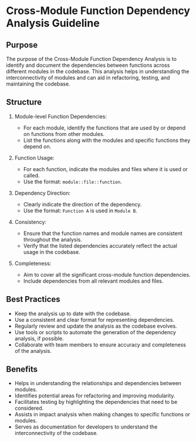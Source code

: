 # Cross-Module Function Dependency Analysis Guideline

## Purpose
The purpose of the Cross-Module Function Dependency Analysis is to identify and document the dependencies between functions across different modules in the codebase. This analysis helps in understanding the interconnectivity of modules and can aid in refactoring, testing, and maintaining the codebase.

## Structure
1. Module-level Function Dependencies:
   - For each module, identify the functions that are used by or depend on functions from other modules.
   - List the functions along with the modules and specific functions they depend on.

2. Function Usage:
   - For each function, indicate the modules and files where it is used or called.
   - Use the format: `module::file::function`.

3. Dependency Direction:
   - Clearly indicate the direction of the dependency.
   - Use the format: `Function A` is used in `Module B`.

4. Consistency:
   - Ensure that the function names and module names are consistent throughout the analysis.
   - Verify that the listed dependencies accurately reflect the actual usage in the codebase.

5. Completeness:
   - Aim to cover all the significant cross-module function dependencies.
   - Include dependencies from all relevant modules and files.

## Best Practices
- Keep the analysis up to date with the codebase.
- Use a consistent and clear format for representing dependencies.
- Regularly review and update the analysis as the codebase evolves.
- Use tools or scripts to automate the generation of the dependency analysis, if possible.
- Collaborate with team members to ensure accuracy and completeness of the analysis.

## Benefits
- Helps in understanding the relationships and dependencies between modules.
- Identifies potential areas for refactoring and improving modularity.
- Facilitates testing by highlighting the dependencies that need to be considered.
- Assists in impact analysis when making changes to specific functions or modules.
- Serves as documentation for developers to understand the interconnectivity of the codebase.
